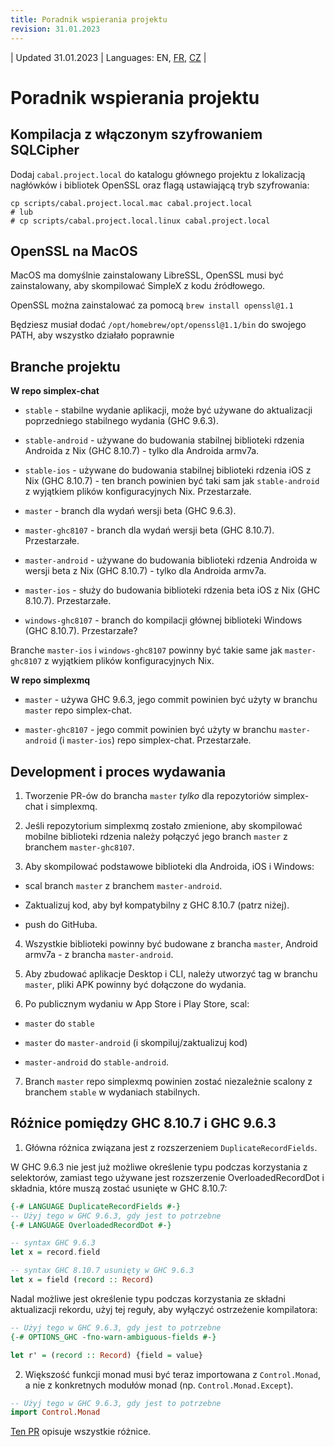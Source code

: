 ```yaml
---
title: Poradnik wspierania projektu
revision: 31.01.2023
---
```


| Updated 31.01.2023 | Languages: EN, [FR](/docs/lang/fr/CONTRIBUTING.md), [CZ](/docs/lang/cs/CONTRIBUTING.md) |

# Poradnik wspierania projektu

## Kompilacja z włączonym szyfrowaniem SQLCipher

Dodaj `cabal.project.local` do katalogu głównego projektu z lokalizacją nagłówków i bibliotek OpenSSL oraz flagą ustawiającą tryb szyfrowania:

```
cp scripts/cabal.project.local.mac cabal.project.local
# lub
# cp scripts/cabal.project.local.linux cabal.project.local
```

## OpenSSL na MacOS

MacOS ma domyślnie zainstalowany LibreSSL, OpenSSL musi być zainstalowany, aby skompilować SimpleX z kodu źródłowego.

OpenSSL można zainstalować za pomocą `brew install openssl@1.1`

Będziesz musiał dodać `/opt/homebrew/opt/openssl@1.1/bin` do swojego PATH, aby wszystko działało poprawnie


## Branche projektu

**W repo simplex-chat**


- `stable` - stabilne wydanie aplikacji, może być używane do aktualizacji poprzedniego stabilnego wydania (GHC 9.6.3).

- `stable-android` - używane do budowania stabilnej biblioteki rdzenia Androida z Nix (GHC 8.10.7) - tylko dla Androida armv7a.

- `stable-ios` - używane do budowania stabilnej biblioteki rdzenia iOS z Nix (GHC 8.10.7) - ten branch powinien być taki sam jak `stable-android` z wyjątkiem plików konfiguracyjnych Nix. Przestarzałe.

- `master` - branch dla wydań wersji beta (GHC 9.6.3).

- `master-ghc8107` - branch dla wydań wersji beta (GHC 8.10.7). Przestarzałe.

- `master-android` - używane do budowania biblioteki rdzenia Androida w wersji beta z Nix (GHC 8.10.7) - tylko dla Androida armv7a.

- `master-ios` - służy do budowania biblioteki rdzenia beta iOS z Nix (GHC 8.10.7). Przestarzałe.

- `windows-ghc8107` - branch do kompilacji głównej biblioteki Windows (GHC 8.10.7). Przestarzałe?

Branche `master-ios` i `windows-ghc8107` powinny być takie same jak `master-ghc8107` z wyjątkiem plików konfiguracyjnych Nix.

**W repo simplexmq**

- `master` - używa GHC 9.6.3, jego commit powinien być użyty w branchu `master` repo simplex-chat.

- `master-ghc8107` - jego commit powinien być użyty w branchu `master-android` (i `master-ios`) repo simplex-chat. Przestarzałe.

## Development i proces wydawania

1. Tworzenie PR-ów do brancha `master` _tylko_ dla repozytoriów simplex-chat i simplexmq.

2. Jeśli repozytorium simplexmq zostało zmienione, aby skompilować mobilne biblioteki rdzenia należy połączyć jego branch `master` z branchem `master-ghc8107`.

3. Aby skompilować podstawowe biblioteki dla Androida, iOS i Windows:

- scal branch `master` z branchem `master-android`.

- Zaktualizuj kod, aby był kompatybilny z GHC 8.10.7 (patrz niżej).

- push do GitHuba.

4. Wszystkie biblioteki powinny być budowane z brancha `master`, Android armv7a - z brancha `master-android`.

5. Aby zbudować aplikacje Desktop i CLI, należy utworzyć tag w branchu `master`, pliki APK powinny być dołączone do wydania.

6. Po publicznym wydaniu w App Store i Play Store, scal:

- `master` do `stable`

- `master` do `master-android` (i skompiluj/zaktualizuj kod)

- `master-android` do `stable-android`.

7. Branch `master` repo simplexmq powinien zostać niezależnie scalony z branchem `stable` w wydaniach stabilnych.


## Różnice pomiędzy GHC 8.10.7 i GHC 9.6.3

1. Główna różnica związana jest z rozszerzeniem `DuplicateRecordFields`.

W GHC 9.6.3 nie jest już możliwe określenie typu podczas korzystania z selektorów, zamiast tego używane jest rozszerzenie OverloadedRecordDot i składnia, które muszą zostać usunięte w GHC 8.10.7:

```haskell
{-# LANGUAGE DuplicateRecordFields #-}
-- Użyj tego w GHC 9.6.3, gdy jest to potrzebne
{-# LANGUAGE OverloadedRecordDot #-}

-- syntax GHC 9.6.3
let x = record.field

-- syntax GHC 8.10.7 usunięty w GHC 9.6.3
let x = field (record :: Record)
```

Nadal możliwe jest określenie typu podczas korzystania ze składni aktualizacji rekordu, użyj tej reguły, aby wyłączyć ostrzeżenie kompilatora:

```haskell
-- Użyj tego w GHC 9.6.3, gdy jest to potrzebne
{-# OPTIONS_GHC -fno-warn-ambiguous-fields #-}

let r' = (record :: Record) {field = value}
```

2. Większość funkcji monad musi być teraz importowana z `Control.Monad`, a nie z konkretnych modułów monad (np. `Control.Monad.Except`).

```haskell
-- Użyj tego w GHC 9.6.3, gdy jest to potrzebne
import Control.Monad
```

[Ten PR](https://github.com/simplex-chat/simplex-chat/pull/2975/files) opisuje wszystkie różnice.
